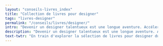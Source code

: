 ```yaml
---
layout: "conseils-livres_index"
title: "Collection de livres pour designer"
tags: "livres-designer"
permalink: "/conseils/livres/designer/"
intro: "Devenir un designer talentueux est une longue aventure. Accélerez le processus en explorant cette sélection de livres. N'hésitez pas à partager vos découvertes."
description: "Devenir un designer talentueux est une longue aventure. Accélerez le processus en explorant cette sélection de livres."
text-twtr: "En train d'explorer la sélection de livres pour designer du @MagDuWebdesign"
---
```

